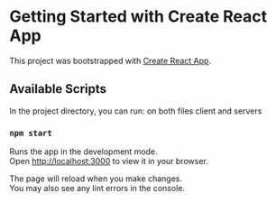 # Getting Started with Create React App

This project was bootstrapped with [Create React App](https://github.com/facebook/create-react-app).

## Available Scripts

In the project directory, you can run: on both files client and servers

### `npm start`

Runs the app in the development mode.\
Open [http://localhost:3000](http://localhost:3000) to view it in your browser.

The page will reload when you make changes.\
You may also see any lint errors in the console.
